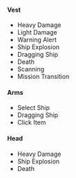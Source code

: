 #### Vest

- Heavy Damage
- Light Damage
- Warning Alert
- Ship Explosion
- Dragging Ship
- Death
- Scanning
- Mission Transition

#### Arms

- Select Ship
- Dragging Ship
- Click Item

#### Head

- Heavy Damage
- Ship Explosion
- Death

